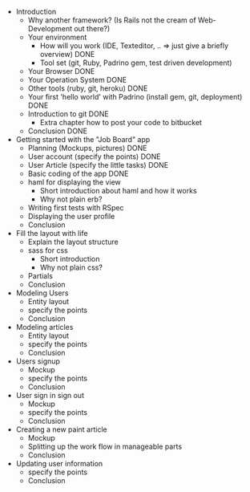 - Introduction
  - Why another framework? (Is Rails not the cream of Web-Development out there?)
  - Your environment
    - How will you work (IDE, Texteditor, .. => just give a briefly overview) DONE
    - Tool set (git, Ruby, Padrino gem, test driven development)
  - Your Browser DONE
  - Your Operation System DONE
  - Other tools (ruby, git, heroku) DONE
  - Your first 'hello world' with Padrino (install gem, git, deployment) DONE
  - Introduction to git DONE
      - Extra chapter how to post your code to bitbucket
  - Conclusion DONE
- Getting started with the "Job Board" app
  - Planning (Mockups, pictures) DONE
  - User account (specify the points) DONE
  - User Article (specify the little tasks) DONE
  - Basic coding of the app DONE
  - haml for displaying the view
    - Short introduction about haml and how it works
    - Why not plain erb?
  - Writing first tests with RSpec
  - Displaying the user profile
  - Conclusion
- Fill the layout with life
  - Explain the layout structure
  - sass for css
    - Short introduction
    - Why not plain css?
  - Partials
  - Conclusion
- Modeling Users
  - Entity layout
  - specify the points
  - Conclusion
- Modeling articles
  - Entity layout
  - specify the points
  - Conclusion
- Users signup
  - Mockup
  - specify the points
  - Conclusion
- User sign in sign out
  - Mockup
  - specify the points
  - Conclusion
- Creating a new paint article
  - Mockup
  - Splitting up the work flow in manageable parts
  - Conclusion
- Updating user information
  - specify the points
  - Conclusion
